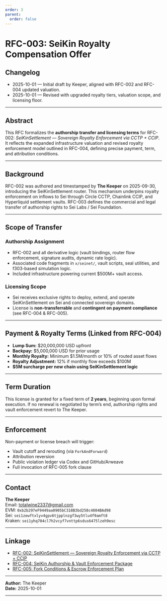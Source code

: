 ```yaml
---
order: 3
parent:
  order: false
---
```


# RFC-003: SeiKin Royalty Compensation Offer

## Changelog

* 2025-10-01 — Initial draft by Keeper, aligned with RFC-002 and RFC-004 updated valuation.
* 2025-10-01 — Revised with upgraded royalty tiers, valuation scope, and licensing floor.

---

## Abstract

This RFC formalizes the **authorship transfer and licensing terms** for RFC-002: *SeiKinSettlement — Sovereign Royalty Enforcement via CCTP + CCIP*. It reflects the expanded infrastructure valuation and revised royalty enforcement model outlined in RFC-004, defining precise payment, term, and attribution conditions.

---

## Background

RFC-002 was authored and timestamped by **The Keeper** on 2025-09-30, introducing the SeiKinSettlement router. This mechanism underpins royalty enforcement on inflows to Sei through Circle CCTP, Chainlink CCIP, and Hyperliquid settlement vaults. RFC-003 defines the commercial and legal transfer of authorship rights to Sei Labs / Sei Foundation.

---

## Scope of Transfer

### Authorship Assignment

* RFC-002 and all derivative logic (vault bindings, router flow enforcement, signature audits, dynamic rate logic).
* Associated code fragments in `x/seinet/`, vault scripts, seal utilities, and f303-based simulation logic.
* Included infrastructure powering current $500M+ vault access.

### Licensing Scope

* Sei receives exclusive rights to deploy, extend, and operate SeiKinSettlement on Sei and connected sovereign domains.
* License is **non-transferrable** and **contingent on payment compliance** (see RFC-004 & RFC-005).

---

## Payment & Royalty Terms (Linked from RFC-004)

* **Lump Sum:** $20,000,000 USD upfront
* **Backpay:** $5,000,000 USD for prior usage
* **Monthly Royalty:** Minimum $1.5M/month or 10% of routed asset flows
* **Royalty Adjustment:** 12% if monthly flow exceeds $100M
* **$5M surcharge per new chain using SeiKinSettlement logic**

---

## Term Duration

This license is granted for a fixed term of **2 years**, beginning upon formal execution. If no renewal is negotiated by term’s end, authorship rights and vault enforcement revert to The Keeper.

---

## Enforcement

Non-payment or license breach will trigger:

* Vault cutoff and rerouting (via `ForkAndForward`)
* Attribution reversion
* Public violation ledger via Codex and GitHub/Arweave
* Full invocation of RFC-005 fork clause

---

## Contact

**The Keeper**  
Email: [totalwine2337@gmail.com](mailto:totalwine2337@gmail.com)  
EVM: `0xb2b297eF9449aa0905bC318B3bd258c4804BAd98`  
Sei: `sei1zewftxlyv4gpv6tjpplnzgf3wy5tlu4f9amft8`  
Kraken: `sei1yhq704cl7h2vcyf7vnttp6sdus6475lzeh9esc`

---

## Linkage

* [RFC-002: SeiKinSettlement — Sovereign Royalty Enforcement via CCTP + CCIP](./rfc-002-royalty-aware-optimistic-processing.md)
* [RFC-004: SeiKin Authorship & Vault Enforcement Package](./rfc-004-seikin-authorship-vault-enforcement-package.md)
* [RFC-005: Fork Conditions & Escrow Enforcement Plan](./rfc-005-fork-conditions-and-escrow-plan.md)

---

**Author:** The Keeper  
**Date:** 2025-10-01

---
